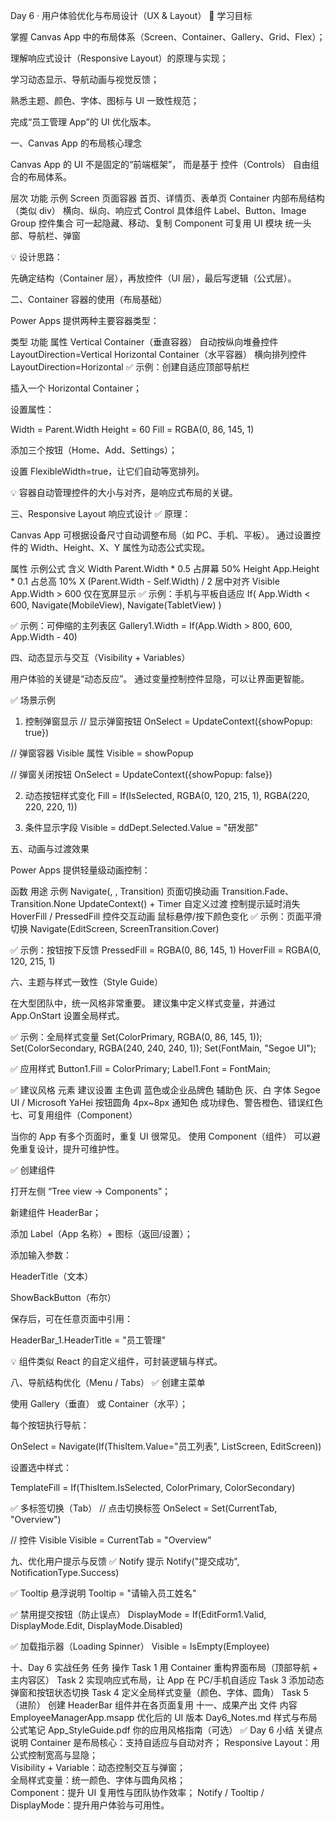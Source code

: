 Day 6 · 用户体验优化与布局设计（UX & Layout）
🎯 学习目标

掌握 Canvas App 中的布局体系（Screen、Container、Gallery、Grid、Flex）；

理解响应式设计（Responsive Layout）的原理与实现；

学习动态显示、导航动画与视觉反馈；

熟悉主题、颜色、字体、图标与 UI 一致性规范；

完成“员工管理 App”的 UI 优化版本。

一、Canvas App 的布局核心理念

Canvas App 的 UI 不是固定的“前端框架”，
而是基于 控件（Controls） 自由组合的布局体系。

层次	功能	示例
Screen	页面容器	首页、详情页、表单页
Container	内部布局结构（类似 div）	横向、纵向、响应式
Control	具体组件	Label、Button、Image
Group	控件集合	可一起隐藏、移动、复制
Component	可复用 UI 模块	统一头部、导航栏、弹窗

💡 设计思路：

先确定结构（Container 层），再放控件（UI 层），最后写逻辑（公式层）。

二、Container 容器的使用（布局基础）

Power Apps 提供两种主要容器类型：

类型	功能	属性
Vertical Container（垂直容器）	自动按纵向堆叠控件	LayoutDirection=Vertical
Horizontal Container（水平容器）	横向排列控件	LayoutDirection=Horizontal
✅ 示例：创建自适应顶部导航栏

插入一个 Horizontal Container；

设置属性：

Width = Parent.Width
Height = 60
Fill = RGBA(0, 86, 145, 1)


添加三个按钮（Home、Add、Settings）；

设置 FlexibleWidth=true，让它们自动等宽排列。

💡 容器自动管理控件的大小与对齐，是响应式布局的关键。

三、Responsive Layout 响应式设计
✅ 原理：

Canvas App 可根据设备尺寸自动调整布局（如 PC、手机、平板）。
通过设置控件的 Width、Height、X、Y 属性为动态公式实现。

属性	示例公式	含义
Width	Parent.Width * 0.5	占屏幕 50%
Height	App.Height * 0.1	占总高 10%
X	(Parent.Width - Self.Width) / 2	居中对齐
Visible	App.Width > 600	仅在宽屏显示
✅ 示例：手机与平板自适应
If(
   App.Width < 600,
   Navigate(MobileView),
   Navigate(TabletView)
)

✅ 示例：可伸缩的主列表区
Gallery1.Width = If(App.Width > 800, 600, App.Width - 40)

四、动态显示与交互（Visibility + Variables）

用户体验的关键是“动态反应”。
通过变量控制控件显隐，可以让界面更智能。

✅ 场景示例
1. 控制弹窗显示
// 显示弹窗按钮
OnSelect = UpdateContext({showPopup: true})

// 弹窗容器 Visible 属性
Visible = showPopup

// 弹窗关闭按钮
OnSelect = UpdateContext({showPopup: false})

2. 动态按钮样式变化
Fill = If(IsSelected, RGBA(0, 120, 215, 1), RGBA(220, 220, 220, 1))

3. 条件显示字段
Visible = ddDept.Selected.Value = "研发部"

五、动画与过渡效果

Power Apps 提供轻量级动画控制：

函数	用途	示例
Navigate(, , Transition)	页面切换动画	Transition.Fade、Transition.None
UpdateContext() + Timer	自定义过渡	控制提示延时消失
HoverFill / PressedFill	控件交互动画	鼠标悬停/按下颜色变化
✅ 示例：页面平滑切换
Navigate(EditScreen, ScreenTransition.Cover)

✅ 示例：按钮按下反馈
PressedFill = RGBA(0, 86, 145, 1)
HoverFill = RGBA(0, 120, 215, 1)

六、主题与样式一致性（Style Guide）

在大型团队中，统一风格非常重要。
建议集中定义样式变量，并通过 App.OnStart 设置全局样式。

✅ 示例：全局样式变量
Set(ColorPrimary, RGBA(0, 86, 145, 1));
Set(ColorSecondary, RGBA(240, 240, 240, 1));
Set(FontMain, "Segoe UI");

✅ 应用样式
Button1.Fill = ColorPrimary;
Label1.Font = FontMain;

✅ 建议风格
元素	建议设置
主色调	蓝色或企业品牌色
辅助色	灰、白
字体	Segoe UI / Microsoft YaHei
按钮圆角	4px~8px
通知色	成功绿色、警告橙色、错误红色
七、可复用组件（Component）

当你的 App 有多个页面时，重复 UI 很常见。
使用 Component（组件） 可以避免重复设计，提升可维护性。

✅ 创建组件

打开左侧 “Tree view → Components”；

新建组件 HeaderBar；

添加 Label（App 名称）+ 图标（返回/设置）；

添加输入参数：

HeaderTitle（文本）

ShowBackButton（布尔）

保存后，可在任意页面中引用：

HeaderBar_1.HeaderTitle = "员工管理"


💡 组件类似 React 的自定义组件，可封装逻辑与样式。

八、导航结构优化（Menu / Tabs）
✅ 创建主菜单

使用 Gallery（垂直） 或 Container（水平）；

每个按钮执行导航：

OnSelect = Navigate(If(ThisItem.Value="员工列表", ListScreen, EditScreen))


设置选中样式：

TemplateFill = If(ThisItem.IsSelected, ColorPrimary, ColorSecondary)

✅ 多标签切换（Tab）
// 点击切换标签
OnSelect = Set(CurrentTab, "Overview")

// 控件 Visible
Visible = CurrentTab = "Overview"

九、优化用户提示与反馈
✅ Notify 提示
Notify("提交成功", NotificationType.Success)

✅ Tooltip 悬浮说明
Tooltip = "请输入员工姓名"

✅ 禁用提交按钮（防止误点）
DisplayMode = If(EditForm1.Valid, DisplayMode.Edit, DisplayMode.Disabled)

✅ 加载指示器（Loading Spinner）
Visible = IsEmpty(Employee)

十、Day 6 实战任务
任务	操作
Task 1	用 Container 重构界面布局（顶部导航 + 主内容区）
Task 2	实现响应式布局，让 App 在 PC/手机自适应
Task 3	添加动态弹窗和按钮状态切换
Task 4	定义全局样式变量（颜色、字体、圆角）
Task 5（进阶）	创建 HeaderBar 组件并在各页面复用
十一、成果产出
文件	内容
EmployeeManagerApp.msapp	优化后的 UI 版本
Day6_Notes.md	样式与布局公式笔记
App_StyleGuide.pdf	你的应用风格指南（可选）
✅ Day 6 小结
关键点	说明
Container 是布局核心：支持自适应与自动对齐；	
Responsive Layout：用公式控制宽高与显隐；	
Visibility + Variable：动态控制交互与弹窗；	
全局样式变量：统一颜色、字体与圆角风格；	
Component：提升 UI 复用性与团队协作效率；	
Notify / Tooltip / DisplayMode：提升用户体验与可用性。	